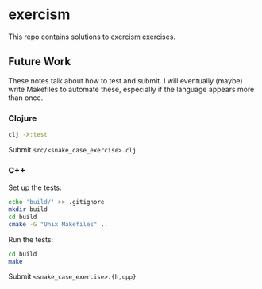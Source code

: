 # exercism

This repo contains solutions to [exercism](https://exercism.org) exercises.

## Future Work

These notes talk about how to test and submit. I will eventually (maybe) write Makefiles to automate these, especially if the language appears more than once.

### Clojure

```bash
clj -X:test
```

Submit `src/<snake_case_exercise>.clj`

### C++

Set up the tests:

```bash
echo 'build/' >> .gitignore
mkdir build
cd build
cmake -G "Unix Makefiles" ..
```

Run the tests:

```bash
cd build
make
```

Submit `<snake_case_exercise>.{h,cpp}`
